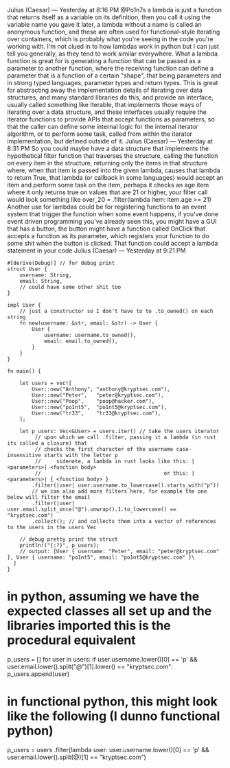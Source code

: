 
Julius (Caesar) — Yesterday at 8:16 PM
@Po1n7s a lambda is just a function that returns itself as a variable on its definition, then you call it using the variable name you gave it later, a lambda without a name is called an anonymous function, and these are often used for functional-style iterating over containers, which is probably what you're seeing in the code you're working with. I'm not clued in to how lambdas work in python but I can just tell you generally, as they tend to work similar everywhere.
What a lambda function is great for is generating a function that can be passed as a parameter to another function, where the receiving function can define a parameter that is a function of a certain "shape", that being parameters and in strong typed languages, parameter types and return types.
This is great for abstracting away the implementation details of iterating over data structures, and many standard libraries do this, and provide an interface, usually called something like Iterable, that implements those ways of iterating over a data structure, and these interfaces usually require the iterator functions to provide APIs that accept functions as parameters, so that the caller can define some internal logic for the internal iterator algorithm, or to perform some task, called from within the iterator implementation, but defined outside of it.
Julius (Caesar) — Yesterday at 8:31 PM
So you could maybe have a data structure that implements the hypothetical filter function that traverses the structure, calling the function on every item in the structure, returning only the items in that structure where, when that item is passed into the given lambda, causes that lambda to return True, that lambda (or callback in some languages) would accept an item and perform some task on the item, perhaps it checks an age item where it only returns true on values that are 21 or higher, your filter call would look something like
over_20 = <structure>.filter(lambda item: item.age >= 21)
Another use for lambdas could be for registering functions to an event system that trigger the function when some event happens, if you've done event driven programming you've already seen this, you might have a GUI that has a button, the button might have a function called OnClick that accepts a function as its parameter, which registers your function to do some shit when the button is clicked. That function could accept a lambda statement in your code
Julius (Caesar) — Yesterday at 9:21 PM
  
```
#[derive(Debug)] // for debug print
struct User {
    username: String,
    email: String,
    // could have some other shit too
}

impl User {
    // just a constructor so I don't have to to .to_owned() on each string
    fn new(username: &str, email: &str) -> User {
        User {
            username: username.to_owned(),
            email: email.to_owned(),
        }
    }
}

fn main() {

    let users = vec![
        User::new("Anthony", "anthony@kryptsec.com"),
        User::new("Peter",   "peter@kryptsec.com"),
        User::new("Poop",    "poop@hacker.com"),
        User::new("po1nt5",  "po1nt5@kryptsec.com"),
        User::new("tr33",    "tr33@kryptsec.com"),
    ];

    let p_users: Vec<&User> = users.iter() // take the users iterator
         // upon which we call .filter, passing it a lambda (in rust its called a closure) that
         // checks the first character of the username case-insensitive starts with the letter p
         //     sidenote, a lambda in rust looks like this: |<parameters>| <function body>
         //                                        or this: |<parameters>| { <function body> }
        .filter(|user| user.username.to_lowercase().starts_with("p"))
        // we can also add more filters here, for example the one below will filter the email
        .filter(|user| user.email.split_once("@").unwrap().1.to_lowercase() == "kryptsec.com")
        .collect(); // and collects them into a vector of references to the users in the users Vec

    // debug pretty print the struct
    println!("{:?}", p_users);
    // output: [User { username: "Peter", email: "peter@kryptsec.com" }, User { username: "po1nt5", email: "po1nt5@kryptsec.com" }\
  ]
}
```  
# in python, assuming we have the expected classes all set up and the libraries imported this is the procedural equivalent
p_users = []
for user in users:
    if user.username.lower()[0] == 'p' && user.email.lower().split("@")[1].lower() == "kryptsec.com":
        p_users.append(user)

# in functional python, this might look like the following (I dunno functional python)
p_users = users
    .filter(lambda user: user.username.lower()[0] == 'p' && user.email.lower().split(@)[1] == "kryptsec.com")
